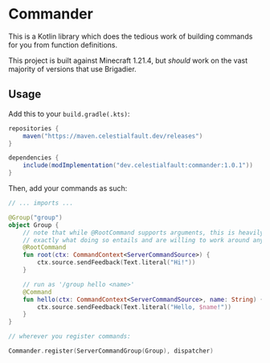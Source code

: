# Commander

This is a Kotlin library which does the tedious work of building commands for you from function definitions.

This project is built against Minecraft 1.21.4, but *should* work on the vast majority of versions that use Brigadier.

## Usage

Add this to your `build.gradle(.kts)`:

```groovy
repositories {
	maven("https://maven.celestialfault.dev/releases")
}

dependencies {
	include(modImplementation("dev.celestialfault:commander:1.0.1"))
}
```

Then, add your commands as such:

```kotlin
// ... imports ...

@Group("group")
object Group {
	// note that while @RootCommand supports arguments, this is heavily discouraged unless you know
	// exactly what doing so entails and are willing to work around any issues that arise on your own
	@RootCommand
	fun root(ctx: CommandContext<ServerCommandSource>) {
		ctx.source.sendFeedback(Text.literal("Hi!"))
	}

	// run as '/group hello <name>'
	@Command
	fun hello(ctx: CommandContext<ServerCommandSource>, name: String) {
		ctx.source.sendFeedback(Text.literal("Hello, $name!"))
	}
}

// wherever you register commands:

Commander.register(ServerCommandGroup(Group), dispatcher)
```
